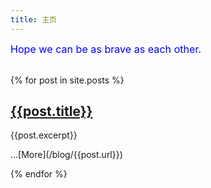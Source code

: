 ```yaml
---
title: 主页
---
```

<div style="color:blue;font-size:1.15em">
Hope we can be as brave as each other.
</div>
<br />

{% for post in site.posts %}
## [{{post.title}}](/blog/{{post.url}})
<p>{{post.excerpt}}</p>...[More](/blog/{{post.url}})
<br />

{% endfor %}
